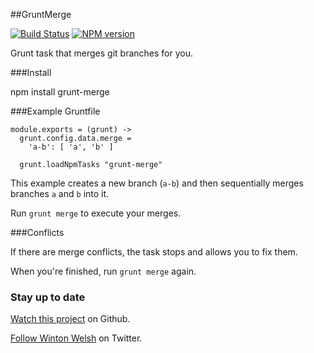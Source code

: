 ##GruntMerge

[![Build Status](https://travis-ci.org/winton/grunt-merge.png)](https://travis-ci.org/winton/grunt-merge) [![NPM version](https://badge.fury.io/js/grunt-merge.png)](http://badge.fury.io/js/grunt-merge)

Grunt task that merges git branches for you.

###Install

npm install grunt-merge

###Example Gruntfile

    module.exports = (grunt) ->
      grunt.config.data.merge =
        'a-b': [ 'a', 'b' ]

      grunt.loadNpmTasks "grunt-merge"

This example creates a new branch (`a-b`) and then sequentially merges branches `a` and `b` into it.

Run `grunt merge` to execute your merges.

###Conflicts

If there are merge conflicts, the task stops and allows you to fix them.

When you're finished, run `grunt merge` again.

### Stay up to date

[Watch this project](https://github.com/winton/grunt-merge#) on Github.

[Follow Winton Welsh](http://twitter.com/intent/user?screen_name=wintonius) on Twitter.
